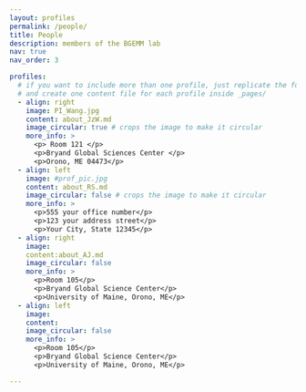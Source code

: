 ```yaml
---
layout: profiles
permalink: /people/
title: People
description: members of the BGEMM lab
nav: true
nav_order: 3

profiles:
  # if you want to include more than one profile, just replicate the following block
  # and create one content file for each profile inside _pages/
  - align: right
    image: PI_Wang.jpg
    content: about_JzW.md
    image_circular: true # crops the image to make it circular
    more_info: >
      <p> Room 121 </p>
      <p>Bryand Global Sciences Center </p>
      <p>Orono, ME 04473</p>
  - align: left
    image: #prof_pic.jpg
    content: about_RS.md
    image_circular: false # crops the image to make it circular
    more_info: >
      <p>555 your office number</p>
      <p>123 your address street</p>
      <p>Your City, State 12345</p>
  - align: right
    image:
    content:about_AJ.md
    image_circular: false
    more_info: >
      <p>Room 105</p>
      <p>Bryand Global Science Center</p>
      <p>University of Maine, Orono, ME</p>
  - align: left
    image:
    content:
    image_circular: false
    more_info: >
      <p>Room 105</p>
      <p>Bryand Global Science Center</p>
      <p>University of Maine, Orono, ME</p>

---
```

